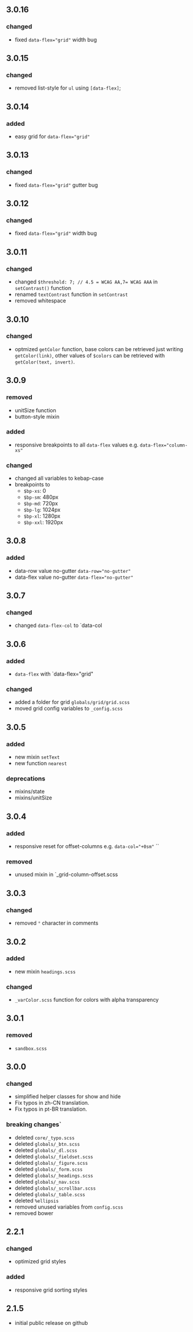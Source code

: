 ## 3.0.16
### changed
- fixed `data-flex="grid"` width bug

## 3.0.15
### changed
- removed list-style for `ul` using `[data-flex]`;

## 3.0.14
### added
- easy grid for `data-flex="grid"` 

## 3.0.13
### changed
- fixed `data-flex="grid"` gutter bug

## 3.0.12
### changed
- fixed `data-flex="grid"` width bug

## 3.0.11
### changed
- changed `$threshold: 7; // 4.5 = WCAG AA,7= WCAG AAA` in `setContrast()` function
- renamed `textContrast` function in `setContrast`
- removed whitespace

## 3.0.10
### changed
- optmized `getColor` function, base colors can be retrieved just writing `getColor(link)`, other values of `$colors` can be retrieved with `getColor(text, invert)`.

## 3.0.9
### removed
- unitSize function
- button-style mixin

### added
- responsive breakpoints to all `data-flex` values e.g. `data-flex="column-xs"`

### changed
- changed all variables to kebap-case
- breakpoints to
    - `$bp-xs`: 0
    - `$bp-sm`: 480px
    - `$bp-md`: 720px
    - `$bp-lg`: 1024px
    - `$bp-xl`: 1280px
    - `$bp-xxl`: 1920px

## 3.0.8
### added
- data-row value no-gutter `data-row="no-gutter"`
- data-flex value no-gutter `data-flex="no-gutter"`

## 3.0.7
### changed
- changed `data-flex-col` to `data-col

## 3.0.6
### added 
- `data-flex` with `data-flex="grid" 

### changed
- added a folder for grid `globals/grid/grid.scss`
- moved grid config variables to `_config.scss`

## 3.0.5

### added 
- new mixin `setText`
- new function `nearest` 

### deprecations
- mixins/state
- mixins/unitSize

## 3.0.4

### added 
- responsive reset for offset-columns e.g. `data-col="+0sm"`
``
### removed
- unused mixin in `_grid-column-offset.scss

## 3.0.3

### changed
 - removed `°` character in comments

## 3.0.2

### added 
- new mixin `headings.scss`

### changed
- `_varColor.scss` function for colors with alpha transparency

## 3.0.1
### removed
- `sandbox.scss`

## 3.0.0
### changed
- simplified helper classes for show and hide  
- Fix typos in zh-CN translation.
- Fix typos in pt-BR translation.

### breaking changes`
- deleted `core/_typo.scss`
- deleted `globals/_btn.scss`
- deleted `globals/_dl.scss`
- deleted `globals/_fieldset.scss`
- deleted `globals/_figure.scss`
- deleted `globals/_form.scss`
- deleted `globals/_headings.scss`
- deleted `globals/_nav.scss`
- deleted `globals/_scrollbar.scss`
- deleted `globals/_table.scss`
- deleted `%ellipsis`
- removed unused variables from `config.scss`
- removed bower

## 2.2.1
### changed
- optimized grid styles

### added
- responsive grid sorting styles

## 2.1.5
- initial public release on github
